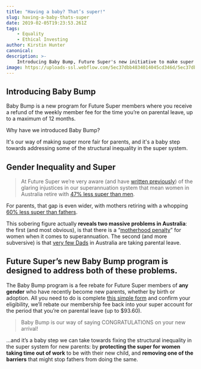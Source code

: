 ```yaml
---
title: "Having a baby? That’s super!"
slug: having-a-baby-thats-super
date: 2019-02-05T19:23:53.261Z
tags:
    - Equality
    - Ethical Investing
author: Kirstin Hunter
canonical:
description: >-
    Introducing Baby Bump, Future Super's new initiative to make super more fair for parents.
image: https://uploads-ssl.webflow.com/5ec37dbb4834014045cd346d/5ec37dbc4834014ad9cd3e36_having%20a%20baby%20(1).png
---
```


## Introducing Baby Bump

Baby Bump is a new program for Future Super members where you receive a refund of the weekly member fee for the time you’re on parental leave, up to a maximum of 12 months.

Why have we introduced Baby Bump?

It's our way of making super more fair for parents, and it's a baby step towards addressing some of the structural inequality in the super system.

## Gender Inequality and Super

> At Future Super we’re very aware (and have [written previously](https://www.myfuturesuper.com.au/blog/making-superannuation-just-a-little-more-super-for-women)) of the glaring injustices in our superannuation system that mean women in Australia retire with [47% less super than men](http://makesuperfair.com.au/).

For parents, that gap is even wider, with mothers retiring with a whopping [60% less super than fathers](https://percapita.org.au/research/not-so-super/).

This sobering figure actually **reveals two massive problems in Australia**: the first (and most obvious), is that there is a “[motherhood penalty](https://percapita.org.au/research/not-so-super/)” for women when it comes to superannuation. The second (and more subversive) is that [very few Dads](https://www.wgea.gov.au/sites/default/files/Parental-leave-and-gender-equality.pdf) in Australia are taking parental leave.

## **Future Super’s new Baby Bump program is designed to address both of these problems.**

The Baby Bump program is a fee rebate for Future Super members of **any gender** who have recently become new parents, whether by birth or adoption. All you need to do is complete [this simple form](https://myfuturesuper.com.au/baby-bump) and confirm your eligibility, we’ll rebate our membership fee back into your super account for the period that you’re on parental leave (up to $93.60).

> Baby Bump is our way of saying CONGRATULATIONS on your new arrival!

...and it’s a baby step we can take towards fixing the structural inequality in the super system for new parents: by **protecting the super for women taking time out of work** to be with their new child, and **removing one of the barriers** that might stop fathers from doing the same.
